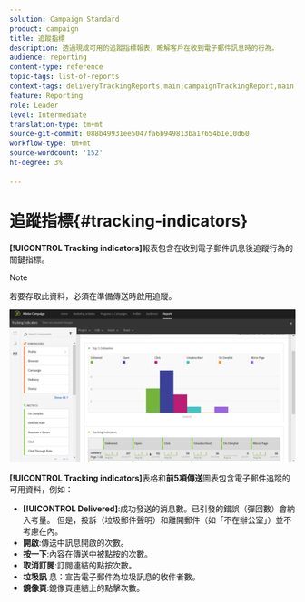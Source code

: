 ```yaml
---
solution: Campaign Standard
product: campaign
title: 追蹤指標
description: 透過現成可用的追蹤指標報表，瞭解客戶在收到電子郵件訊息時的行為。
audience: reporting
content-type: reference
topic-tags: list-of-reports
context-tags: deliveryTrackingReports,main;campaignTrackingReport,main;programTrackingReport,main
feature: Reporting
role: Leader
level: Intermediate
translation-type: tm+mt
source-git-commit: 088b49931ee5047fa6b949813ba17654b1e10d60
workflow-type: tm+mt
source-wordcount: '152'
ht-degree: 3%

---
```



# 追蹤指標{#tracking-indicators}

**[!UICONTROL Tracking indicators]**&#x200B;報表包含在收到電子郵件訊息後追蹤行為的關鍵指標。

>[!NOTE]
>
>若要存取此資料，必須在準備傳送時啟用追蹤。

![](assets/delivery_reports_2.png)

**[!UICONTROL Tracking indicators]**&#x200B;表格和&#x200B;**前5項傳送**&#x200B;圖表包含電子郵件追蹤的可用資料，例如：

* **[!UICONTROL Delivered]**:成功發送的消息數。已引發的錯誤（彈回數）會納入考量。 但是，投訴（垃圾郵件聲明）和離開郵件（如「不在辦公室」）並不考慮在內。
* **開啟**:傳送中訊息開啟的次數。
* **按一下**:內容在傳送中被點按的次數。
* **取消訂閱**:訂閱連結的點按次數。
* **垃圾訊** 息：宣告電子郵件為垃圾訊息的收件者數。
* **鏡像頁**:鏡像頁連結上的點擊次數。

